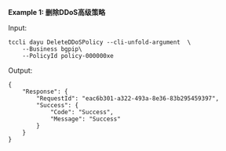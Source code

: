 **Example 1: 删除DDoS高级策略**



Input: 

```
tccli dayu DeleteDDoSPolicy --cli-unfold-argument  \
    --Business bgpip\
    --PolicyId policy-000000xe
```

Output: 
```
{
    "Response": {
        "RequestId": "eac6b301-a322-493a-8e36-83b295459397",
        "Success": {
            "Code": "Success",
            "Message": "Success"
        }
    }
}
```

